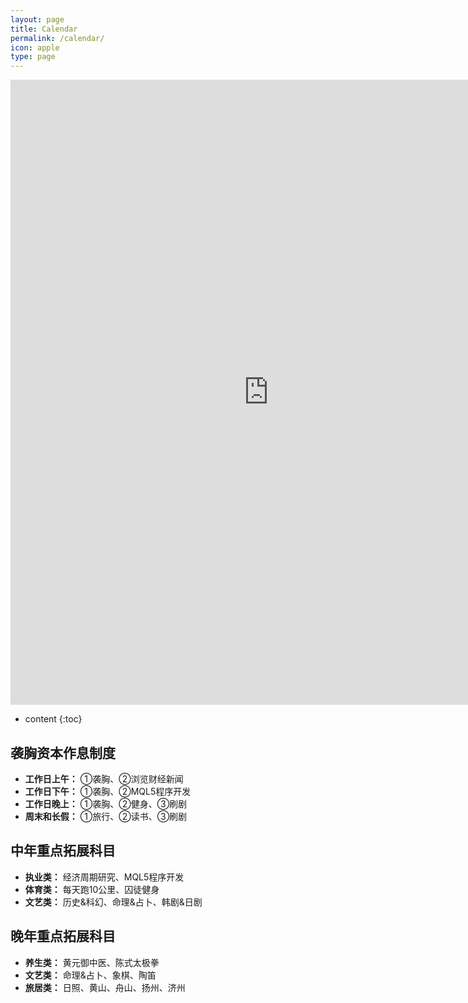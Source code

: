 ```yaml
---
layout: page
title: Calendar
permalink: /calendar/
icon: apple
type: page
---
```


<iframe frameborder="0" width="825" height="1000" scrolling="yes" src="https://rili-d.jin10.com/open.php?fontSize=14px&theme=darkgray"></iframe>

* content
{:toc}


## 袭胸资本作息制度
* **工作日上午：**
①袭胸、②浏览财经新闻
* **工作日下午：**
①袭胸、②MQL5程序开发
* **工作日晚上：**
①袭胸、②健身、③刷剧
* **周末和长假：**
①旅行、②读书、③刷剧

## 中年重点拓展科目
* **执业类：** 经济周期研究、MQL5程序开发
* **体育类：** 每天跑10公里、囚徒健身
* **文艺类：** 历史&科幻、命理&占卜、韩剧&日剧

## 晚年重点拓展科目
* **养生类：** 黄元御中医、陈式太极拳
* **文艺类：** 命理&占卜、象棋、陶笛
* **旅居类：** 日照、黄山、舟山、扬州、济州
